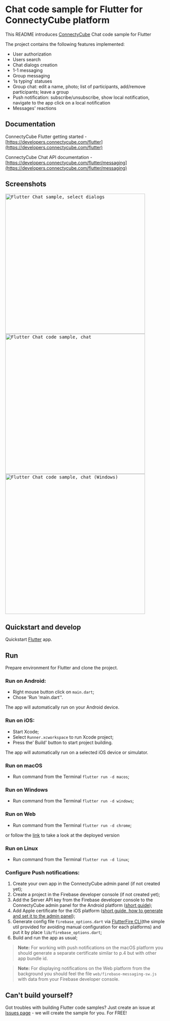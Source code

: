 # Chat code sample for Flutter for ConnectyCube platform

This README introduces [ConnectyCube](https://connectycube.com) Chat code sample for Flutter

The project contains the following features implemented:

- User authorization
- Users search
- Chat dialogs creation
- 1-1 messaging
- Group messaging
- ‘Is typing’ statuses
- Group chat: edit a name, photo; list of participants, add/remove participants; leave a group
- Push notification: subscribe/unsubscribe, show local notification, navigate to the app click on a local notification
- Messages' reactions

## Documentation

ConnectyCube Flutter getting started - [https://developers.connectycube.com/flutter](https://developers.connectycube.com/flutter)

ConnectyCube Chat API documentation - [https://developers.connectycube.com/flutter/messaging](https://developers.connectycube.com/flutter/messaging)

## Screenshots

<kbd><img alt="Flutter Chat sample, select dialogs" src="https://developers.connectycube.com/docs/_images/code_samples/flutter/dialogs_screen.png" height="440" />
</kbd> <kbd><img alt="Flutter Chat code sample, chat" src="https://developers.connectycube.com/docs/_images/code_samples/flutter/chat_screen.png" height="440" /></kbd>
</kbd> <kbd><img alt="Flutter Chat code sample, chat (Windows)" src="https://developers.connectycube.com/docs/_images/code_samples/flutter/chat_screen_windows.png" height="440" /></kbd>

## Quickstart and develop

Quickstart [Flutter](https://flutter.dev/docs/get-started) app.


## Run

Prepare environment for Flutter and clone the project.

### Run on Android:
- Right mouse button click on `main.dart`;
- Chose 'Run 'main.dart''.

The app will automatically run on your Android device.

### Run on iOS:
- Start Xcode;
- Select `Runner.xcworkspace` to run Xcode project;
- Press the' Build' button to start project building.

The app will automatically run on a selected iOS device or simulator.

### Run on macOS
- Run command from the Terminal `flutter run -d macos`;
### Run on Windows
- Run command from the Terminal `flutter run -d windows`;
### Run on Web
- Run command from the Terminal `flutter run -d chrome`;

or follow the [link](https://connectycube.github.io/connectycube-flutter-samples/chat_sample/build/web) to take a look at the deployed version
### Run on Linux
- Run command from the Terminal `flutter run -d linux`;

### Configure Push notifications:
1. Create your own app in the ConnectyCube admin panel (if not created yet);
2. Create a project in the Firebase developer console (if not created yet);
3. Add the Server API key from the Firebase developer console to the ConnectyCube admin panel for the Android platform ([short guide](https://developers.connectycube.com/flutter/push-notifications?id=android));
4. Add Apple certificate for the iOS platform ([short guide, how to generate and set it to the admin panel](https://developers.connectycube.com/ios/push-notifications?id=create-apns-certificate));
5. Generate config file `firebase_options.dart` via [FlutterFire CLI](https://firebase.flutter.dev/docs/cli/)(the simple util provided for avoiding manual configuration for each platforms) and put it by place `lib/firebase_options.dart`;
6. Build and run the app as usual;

> **Note:** For working with push notifications on the macOS platform you should generate a separate certificate similar to p.4 but with other app bundle id.

> **Note:** For displaying notifications on the Web platform from the background you should feel the file `web/firebase-messaging-sw.js` with data from your Firebase developer console.


## Can't build yourself?

Got troubles with building Flutter code samples? Just create an issue at [Issues page](https://github.com/ConnectyCube/connectycube-flutter-samples/issues) - we will create the sample for you. For FREE!
